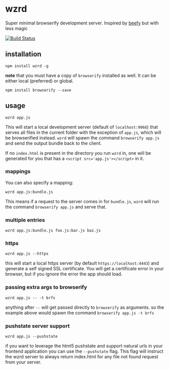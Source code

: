 # wzrd

Super minimal browserify development server. Inspired by [beefy](http://npmjs.org/beefy) but with less magic

[![Build Status](https://travis-ci.org/maxogden/wzrd.svg?branch=master)](https://travis-ci.org/maxogden/wzrd)

## installation

```
npm install wzrd -g
```

**note** that you must have a copy of `browserify` installed as well. It can be either local (preferred) or global.

```
npm install browserify --save
```

## usage

```
wzrd app.js
```

This will start a local development server (default of `localhost:9966`) that serves all files in the current folder with the exception of `app.js`, which will be browserified instead. `wzrd` will spawn the command `browserify app.js` and send the output bundle back to the client.

If no `index.html` is present in the directory you run `wzrd` in, one will be generated for you that has a `<script src='app.js'></script>` in it.

### mappings

You can also specify a mapping:

```
wzrd app.js:bundle.js
```

This means if a request to the server comes in for `bundle.js`, `wzrd` will run the command `browserify app.js` and serve that.

### multiple entries

```
wzrd app.js:bundle.js foo.js:bar.js baz.js
```

### https

```
wzrd app.js --https
```

this will start a local https server (by default `https://localhost:4443`) and generate a self signed SSL certificate. You will get a certificate error in your browser, but if you ignore the error the app should load.

### passing extra args to browserify

```
wzrd app.js -- -t brfs
```

anything after `--` will get passed directly to `browserify` as arguments. so the example above would spawn the command `browserify app.js -t brfs`

### pushstate server support

```
wzrd app.js --pushstate
```

if you want to leverage the html5 pushstate and support natural urls in your frontend application you can use the `--pushstate` flag. This flag will instruct the wzrd server to always return index.html for any file not found request from your server.